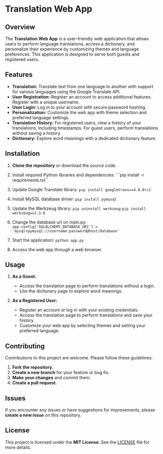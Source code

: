 # Translation Web App

## Overview

The **Translation Web App** is a user-friendly web application that allows users to perform language translations, access a dictionary, and personalize their experience by customizing themes and language preferences. This application is designed to serve both guests and registered users.

## Features

- **Translation:** Translate text from one language to another with support for various languages using the Google Translate API.
- **User Registration:** Register an account to access additional features. Register with a unique username.
- **User Login:** Log in to your account with secure password hashing.
- **Personalization:** Customize the web app with theme selection and preferred language settings.
- **Translation History:** For registered users, view a history of your translations, including timestamps. For guest users, perform translations without saving a history.
- **Dictionary:** Explore word meanings with a dedicated dictionary feature.

## Installation

1. **Clone the repository** or download the source code.

2. Install required Python libraries and dependencies:
```pip install -r requirements.txt``

3. Update Google Translate library:
```pip install googletrans==4.0.0rc1```

4. Install MySQL database driver:
```pip install pymysql```

5. Update the Werkzeug library:
```pip uninstall werkzeug```
```pip install werkzeug==2.3.0```

6. Change the database url on main.py:
```app.config['SQLALCHEMY_DATABASE_URI'] = 'mysql+pymysql://username:password@host/database'```

7. Start the application:
```python app.py```

8. Access the web app through a web browser.

## Usage

1. **As a Guest:**

   - Access the translation page to perform translations without a login.
   - Use the dictionary page to explore word meanings.

2. **As a Registered User:**

   - Register an account or log in with your existing credentials.
   - Access the translation page to perform translations and save your history.
   - Customize your web app by selecting themes and setting your preferred language.

## Contributing

Contributions to this project are welcome. Please follow these guidelines:

1. **Fork the repository.**
2. **Create a new branch** for your feature or bug fix.
3. **Make your changes** and commit them.
4. **Create a pull request**.

## Issues

If you encounter any issues or have suggestions for improvements, please **create a new issue** on this repository.

## License

This project is licensed under the **MIT License**. See the [LICENSE](LICENSE) file for more details.







